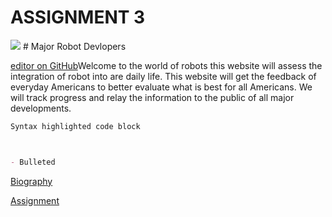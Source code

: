 # ASSIGNMENT 3
<img src="https://www.shadygrove.umd.edu/sites/default/files/u81/academic-partner/logo/umuc-logo_updated_1.4.17.png">
# Major Robot Devlopers

[editor on GitHub](https://github.com/DDUKES5/DDUKES5.github.io/edit/master/index.md)Welcome to the world of robots this website will assess the integration of robot into are daily life. This website will get the feedback of everyday Americans to better evaluate what is best for all Americans. We will track progress and relay the information to the public of all major developments. 
```markdown
Syntax highlighted code block



- Bulleted

```
[Biography](Biography)

[Assignment](dogs)

